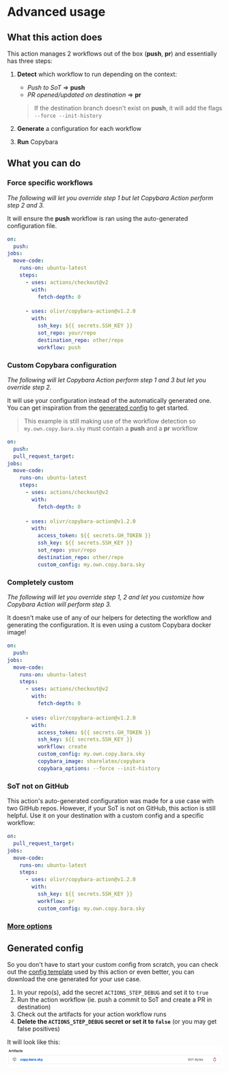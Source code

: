 # Advanced usage

## What this action does

This action manages 2 workflows out of the box (**push**, **pr**) and essentially has three steps:

1. **Detect** which workflow to run depending on the context:

   - _Push to SoT_ => **push**
   - _PR opened/updated on destination_ => **pr**

   > If the destination branch doesn't exist on **push**, it will add the flags `--force --init-history`

2. **Generate** a configuration for each workflow

3. **Run** Copybara

## What you can do

### Force specific workflows

_The following will let you override step 1 but let Copybara Action perform step 2 and 3._

It will ensure the **push** workflow is ran using the auto-generated configuration file.

```yaml
on:
  push:
jobs:
  move-code:
    runs-on: ubuntu-latest
    steps:
      - uses: actions/checkout@v2
        with:
          fetch-depth: 0

      - uses: olivr/copybara-action@v1.2.0
        with:
          ssh_key: ${{ secrets.SSH_KEY }}
          sot_repo: your/repo
          destination_repo: other/repo
          workflow: push
```

### Custom Copybara configuration

_The following will let Copybara Action perform step 1 and 3 but let you override step 2._

It will use your configuration instead of the automatically generated one.
You can get inspiration from the [generated config](#generated-config) to get started.

> This example is still making use of the workflow detection so `my.own.copy.bara.sky` must contain a **push** and a **pr** workflow

```yaml
on:
  push:
  pull_request_target:
jobs:
  move-code:
    runs-on: ubuntu-latest
    steps:
      - uses: actions/checkout@v2
        with:
          fetch-depth: 0

      - uses: olivr/copybara-action@v1.2.0
        with:
          access_token: ${{ secrets.GH_TOKEN }}
          ssh_key: ${{ secrets.SSH_KEY }}
          sot_repo: your/repo
          destination_repo: other/repo
          custom_config: my.own.copy.bara.sky
```

### Completely custom

_The following will let you override step 1, 2 and let you customize how Copybara Action will perform step 3._

It doesn't make use of any of our helpers for detecting the workflow and generating the configuration.
It is even using a custom Copybara docker image!

```yaml
on:
  push:
jobs:
  move-code:
    runs-on: ubuntu-latest
    steps:
      - uses: actions/checkout@v2
        with:
          fetch-depth: 0

      - uses: olivr/copybara-action@v1.2.0
        with:
          access_token: ${{ secrets.GH_TOKEN }}
          ssh_key: ${{ secrets.SSH_KEY }}
          workflow: create
          custom_config: my.own.copy.bara.sky
          copybara_image: sharelatex/copybara
          copybara_options: --force --init-history
```

### SoT not on GitHub

This action's auto-generated configuration was made for a use case with two GitHub repos. However, if your SoT is not on GitHub, this action is still helpful.
Use it on your destination with a custom config and a specific workflow:

```yaml
on:
  pull_request_target:
jobs:
  move-code:
    runs-on: ubuntu-latest
    steps:
      - uses: olivr/copybara-action@v1.2.0
        with:
          ssh_key: ${{ secrets.SSH_KEY }}
          workflow: pr
          custom_config: my.own.copy.bara.sky
```

### [More options](inputs.md)

## Generated config

So you don't have to start your custom config from scratch, you can check out the [config template](/src/copy.bara.sky.ts) used by this action or even better, you can download the one generated for your use case.

1. In your repo(s), add the secret `ACTIONS_STEP_DEBUG` and set it to `true`
2. Run the action workflow (ie. push a commit to SoT and create a PR in destination)
3. Check out the artifacts for your action workflow runs
4. **Delete the `ACTIONS_STEP_DEBUG` secret or set it to `false`** (or you may get false positives)

It will look like this:
![artifact](images/artifact.png)
